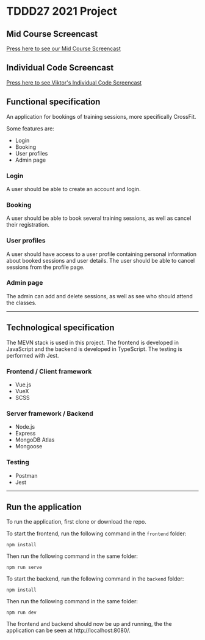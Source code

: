 # TDDD27 2021 Project

## Mid Course Screencast
[Press here to see our Mid Course Screencast](https://youtu.be/HxZI2T2IaQQ)
## Individual Code Screencast
[Press here to see Viktor's Individual Code Screencast](https://youtu.be/kXMIoHArmZI)
## Functional specification
An application for bookings of training sessions, more specifically CrossFit. 

Some features are:
- Login
- Booking
- User profiles
- Admin page

### Login
A user should be able to create an account and login.

### Booking
A user should be able to book several training sessions, as well as cancel their registration.

### User profiles
A user should have access to a user profile containing personal information about booked sessions and user details. The user should be able to cancel sessions from the profile page.

### Admin page
The admin can add and delete sessions, as well as see who should attend the classes.

***

## Technological specification
The MEVN stack is used in this project. The frontend is developed in JavaScript and the backend is developed in TypeScript. The testing is performed with Jest.

### Frontend / Client framework
- Vue.js
- VueX
- SCSS

### Server framework / Backend
- Node.js
- Express
- MongoDB Atlas
- Mongoose

### Testing
- Postman
- Jest

***

## Run the application

To run the application, first clone or download the repo.

To start the frontend, run the following command in the ``frontend`` folder:

```
npm install
```

Then run the following command in the same folder:

```
npm run serve
```

To start the backend, run the following command in the ``backend`` folder:

```
npm install
```

Then run the following command in the same folder:

```
npm run dev
```

The frontend and backend should now be up and running, the the application can be seen at http://localhost:8080/.